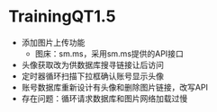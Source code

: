 # TrainingQT1.5

* 添加图片上传功能
  * 图床：sm.ms，采用sm.ms提供的API接口
* 头像获取改为供数据库搜寻链接让后访问
* 定时器循环扫描下拉框确认账号显示头像
* 账号数据库重新设计有头像和删除图片链接，改写API
* 存在问题：循环请求数据库和图片网络加载过慢
